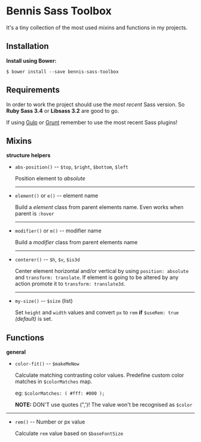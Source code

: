 # Bennis Sass Toolbox
It's a tiny collection of the most used mixins and functions in my projects.

## Installation

**Install using Bower:**
```
$ bower install --save bennis-sass-toolbox
```

## Requirements
In order to work the project should use the *most recent* Sass version. So **Ruby Sass 3.4** or **Libsass 3.2** are good to go.

If using [Gulp](http://gulpjs.com/) or [Grunt](http://gruntjs.com/) remember to use the most recent Sass plugins!

## Mixins
**structure helpers**
- `abs-position()` -- `$top`, `$right`, `$bottom`, `$left`

  Position element to *absolute*
  _____
- `element()` or `e()` -- element name

  Build a *element* class from parent elements name. Even works when parent is `:hover`
  _____
- `modifier()` or `m()` -- modifier name

  Build a *modifier* class from parent elements name
  _____
- `centerer()` -- `$h`, `$v`, `$is3d`

  Center element horizontal and/or vertical by using `position: absolute` and `transform: translate`.
  If element is going to be altered by any action promote it to `transform: translate3d`.
  _____
- `my-size()` -- `$size` (list)

  Set `height` and `width` values and convert `px` to `rem` **if** `$useRem: true` *(default)* is set.


## Functions
**general**
- `color-fit()` -- `$makeMeNew`

  Calculate matching contrasting color values. Predefine custom color matches in `$colorMatches` map.

  eg: `$colorMatches: ( #fff: #000 );`

  **NOTE:** DON'T use quotes (",')! The value won't be recognised as `$color`
_____
- `rem()` -- Number or px value

  Calculate `rem` value based on `$baseFontSize`

